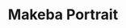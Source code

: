 ---
title: Makeba Portrait
categories: ['portrait']
contributors: charles and makeba
excerpt: >
  "What if we could develop some type of image that would spark a conversation about the disparity in which Black people are given Death By Incarceration sentences compared to White [people]…"
image: makeba2-web.jpg
featured: true
featured_order: 0
---